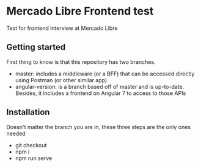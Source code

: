 # Mercado Libre Frontend test
Test for frontend interview at Mercado Libre

## Getting started
First thing to know is that this repository has two branches. 

- master: includes a middleware (or a BFF) that can be accessed directly using Postman (or other similar app)
- angular-version: is a branch based off of master and is up-to-date. Besides, it includes a frontend on Angular 7 to access to those APIs

## Installation
Doesn't matter the branch you are in, these three steps are the only ones needed
 - git checkout <some-branch>
 - npm i
 - npm run serve

